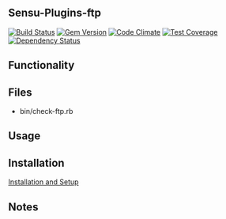 ## Sensu-Plugins-ftp

[![Build Status](https://travis-ci.org/sensu-plugins/sensu-plugins-ftp.svg?branch=master)](https://travis-ci.org/sensu-plugins/sensu-plugins-ftp)
[![Gem Version](https://badge.fury.io/rb/sensu-plugins-ftp.svg)](http://badge.fury.io/rb/sensu-plugins-ftp)
[![Code Climate](https://codeclimate.com/github/sensu-plugins/sensu-plugins-ftp/badges/gpa.svg)](https://codeclimate.com/github/sensu-plugins/sensu-plugins-ftp)
[![Test Coverage](https://codeclimate.com/github/sensu-plugins/sensu-plugins-ftp/badges/coverage.svg)](https://codeclimate.com/github/sensu-plugins/sensu-plugins-ftp)
[![Dependency Status](https://gemnasium.com/sensu-plugins/sensu-plugins-ftp.svg)](https://gemnasium.com/sensu-plugins/sensu-plugins-ftp)

## Functionality

## Files
 * bin/check-ftp.rb

## Usage

## Installation

[Installation and Setup](https://github.com/sensu-plugins/documentation/blob/master/user_docs/installation_instructions.md)

## Notes
